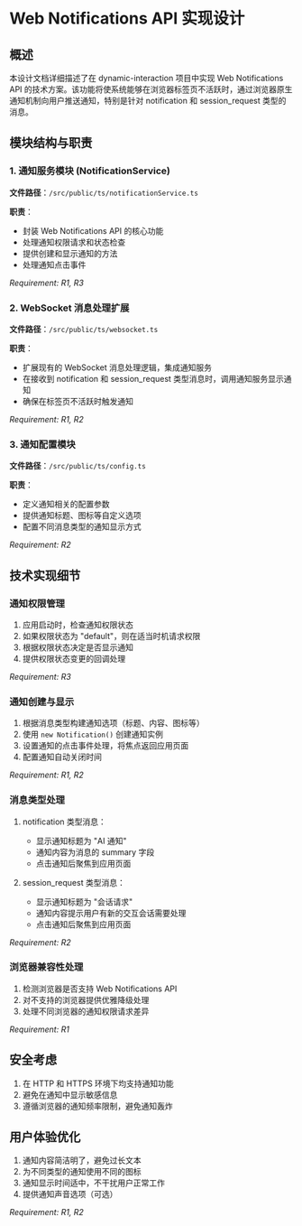 # Web Notifications API 实现设计

## 概述

本设计文档详细描述了在 dynamic-interaction 项目中实现 Web Notifications API 的技术方案。该功能将使系统能够在浏览器标签页不活跃时，通过浏览器原生通知机制向用户推送通知，特别是针对 notification 和 session_request 类型的消息。

## 模块结构与职责

### 1. 通知服务模块 (NotificationService)

**文件路径**：`/src/public/ts/notificationService.ts`

**职责**：
- 封装 Web Notifications API 的核心功能
- 处理通知权限请求和状态检查
- 提供创建和显示通知的方法
- 处理通知点击事件

_Requirement: R1, R3_

### 2. WebSocket 消息处理扩展

**文件路径**：`/src/public/ts/websocket.ts`

**职责**：
- 扩展现有的 WebSocket 消息处理逻辑，集成通知服务
- 在接收到 notification 和 session_request 类型消息时，调用通知服务显示通知
- 确保在标签页不活跃时触发通知

_Requirement: R1, R2_

### 3. 通知配置模块

**文件路径**：`/src/public/ts/config.ts`

**职责**：
- 定义通知相关的配置参数
- 提供通知标题、图标等自定义选项
- 配置不同消息类型的通知显示方式

_Requirement: R2_

## 技术实现细节

### 通知权限管理

1. 应用启动时，检查通知权限状态
2. 如果权限状态为 "default"，则在适当时机请求权限
3. 根据权限状态决定是否显示通知
4. 提供权限状态变更的回调处理

_Requirement: R3_

### 通知创建与显示

1. 根据消息类型构建通知选项（标题、内容、图标等）
2. 使用 `new Notification()` 创建通知实例
3. 设置通知的点击事件处理，将焦点返回应用页面
4. 配置通知自动关闭时间

_Requirement: R1, R2_

### 消息类型处理

1. notification 类型消息：
   - 显示通知标题为 "AI 通知"
   - 通知内容为消息的 summary 字段
   - 点击通知后聚焦到应用页面

2. session_request 类型消息：
   - 显示通知标题为 "会话请求"
   - 通知内容提示用户有新的交互会话需要处理
   - 点击通知后聚焦到应用页面

_Requirement: R2_

### 浏览器兼容性处理

1. 检测浏览器是否支持 Web Notifications API
2. 对不支持的浏览器提供优雅降级处理
3. 处理不同浏览器的通知权限请求差异

_Requirement: R1_

## 安全考虑

1. 在 HTTP 和 HTTPS 环境下均支持通知功能
2. 避免在通知中显示敏感信息
3. 遵循浏览器的通知频率限制，避免通知轰炸

## 用户体验优化

1. 通知内容简洁明了，避免过长文本
2. 为不同类型的通知使用不同的图标
3. 通知显示时间适中，不干扰用户正常工作
4. 提供通知声音选项（可选）

_Requirement: R1, R2_
